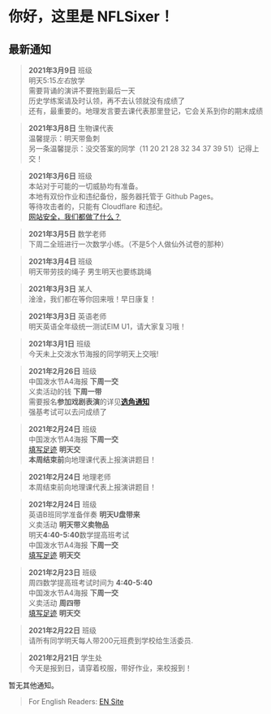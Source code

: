 ﻿# 你好，这里是 NFLSixer！

## 最新通知

>**2021年3月9日** 班级  
明天5:15*左右*放学  
需要背诵的演讲不要拖到最后一天  
历史学练案请及时认领，再不去认领就没有成绩了  
还有，最重要的。地理发言要去课代表那里登记，它会关系到你的期末成绩  

>**2021年3月8日** 生物课代表     
温馨提示：明天带鱼刺      
另一条温馨提示：没交答案的同学（11 20 21 28 32 34 37 39 51）记得上交！

>**2021年3月6日** 班级  
本站对于可能的一切威胁均有准备。   
本地有双份作业和违纪备份，服务器托管于 Github Pages。  
等待攻击者的，只能有 Cloudflare 和违纪。   
[网站安全，我们都做了什么？](blog/safety)

>**2021年3月5日** 数学老师       
下周二全班进行一次数学小练。（不是5个人做仙外试卷的那种）       

>**2021年3月4日** 班级   
明天带劳技的绳子
男生明天也要练跳绳      

>**2021年3月3日** 某人    
淦淦，我们都在等你回来哦！早日康复！

>**2021年3月3日** 英语老师     
明天英语全年级统一测试EIM U1，请大家复习哦！

>**2021年3月1日** 班级    
今天未上交泼水节海报的同学明天上交哦!  

>**2021年2月26日** 班级  
中国泼水节A4海报 **下周一交**  
义卖活动的钱 **下周一带**  
需要报名**参加戏剧表演**的详见[**选角通知**](nsonline/en-fest-role-hire)  
强基考试可以去问成绩了  

>**2021年2月24日** 班级  
中国泼水节A4海报 **下周一交**  
[填写足迹](db/dbtoday.md) **明天交**  
>**本周结束前**向地理课代表上报演讲题目！ 

>**2021年2月24日** 地理老师  
>本周结束前向地理课代表上报演讲题目！

>**2021年2月24日** 班级  
英语B班同学准备伴奏 **明天U盘带来**  
义卖活动 **明天带义卖物品**  
明天**4:40-5:40**数学提高班考试  
中国泼水节A4海报 **下周一交**  
[填写足迹](db/dbtoday.md) **明天交**  

>**2021年2月23日** 班级   
周四数学提高班考试时间为 **4:40-5:40**  
中国泼水节A4海报 **下周一交**  
义卖活动 **周四带**  
[填写足迹](db/dbtoday.md) **明天交**  

>**2021年2月22日** 班级  
>请所有同学明天每人带200元班费到学校给生活委员.

>**2021年2月21日** 学生处  
>今天是报到日，请穿着校服，带好作业，来校报到！  

暂无其他通知。

>For English Readers: [EN Site](en/)
